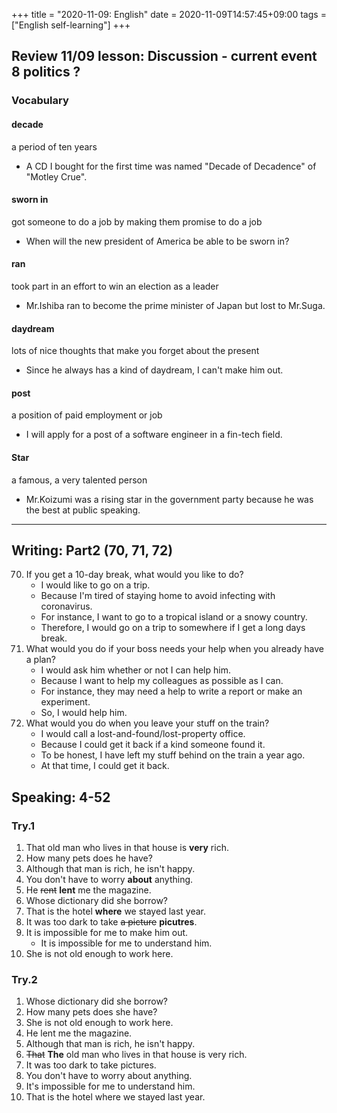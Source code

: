 +++
title =  "2020-11-09: English"
date = 2020-11-09T14:57:45+09:00
tags = ["English self-learning"]
+++
## Review 11/09 lesson: Discussion - current event 8 politics ?

### Vocabulary

#### decade
a period of ten years

* A CD I bought for the first time was named "Decade of Decadence" of "Motley Crue".

#### sworn in
got someone to do a job by making them promise to do a job

* When will the new president of America be able to be sworn in?

#### ran
took part in an effort to win an election as a leader

* Mr.Ishiba ran to become the prime minister of Japan but lost to Mr.Suga.

#### daydream
lots of nice thoughts that make you forget about the present

* Since he always has a kind of daydream, I can't make him out.

#### post
a position of paid employment or job

* I will apply for a post of a software engineer in a fin-tech field. 

#### Star
a famous, a very talented person

* Mr.Koizumi was a rising star in the government party because he was the best at public speaking.

- - -

## Writing: Part2 (70, 71, 72)

70. If you get a 10-day break, what would you like to do?
    - I would like to go on a trip.
    - Because I'm tired of staying home to avoid infecting with coronavirus.
    - For instance, I want to go to a tropical island or a snowy country.
    - Therefore, I would go on a trip to somewhere if I get a long days break.
71. What would you do if your boss needs your help when you already have a plan?
    - I would ask him whether or not I can help him.
    - Because I want to help my colleagues as possible as I can.
    - For instance, they may need a help to write a report or make an experiment. 
    - So, I would help him.
72. What would you do when you leave your stuff on the train?
    - I would call a lost-and-found/lost-property office.
    - Because I could get it back if a kind someone found it.
    - To be honest, I have left my stuff behind on the train a year ago.
    - At that time, I could get it back.

## Speaking: 4-52

### Try.1

1. That old man who lives in that house is **very** rich.
2. How many pets does he have?
3. Although that man is rich, he isn't happy.
4. You don't have to worry **about** anything.
5. He ~~rent~~ **lent** me the magazine.
6. Whose dictionary did she borrow?
7. That is the hotel **where** we stayed last year.
8. It was too dark to take ~~a picture~~ **picutres**.
9. It is impossible for me to make him out.
    - It is impossible for me to understand him.
10. She is not old enough to work here.

### Try.2

1. Whose dictionary did she borrow?
2. How many pets does she have?
3. She is not old enough to work here.
4. He lent me the magazine.
5. Although that man is rich, he isn't happy.
6. ~~That~~ **The** old man who lives in that house is very rich.
7. It was too dark to take pictures.
8. You don't have to worry about anything.
9. It's impossible for me to understand him.
10. That is the hotel where we stayed last year.


